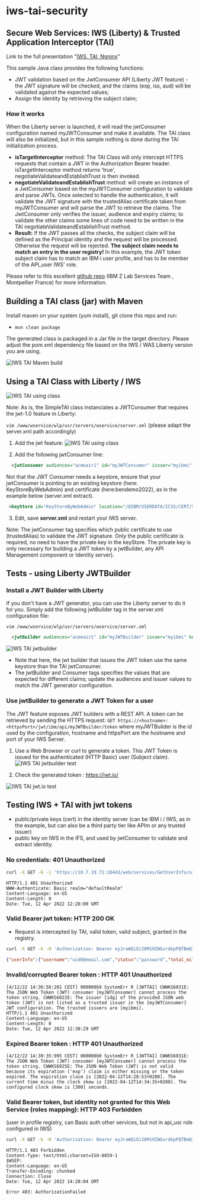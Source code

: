 # iws-tai-security
## Secure Web Services: IWS (Liberty) & Trusted Application Interceptor (TAI)
Link to the full presentation "[IWS, TAI, Ngninx](https://ibm.box.com/s/dnv8rhh2ikim70t69kcjf9qblehblc0u)" 

This sample Java class provides the following functions:
- JWT validation based on the JwtConsumer API (Liberty JWT feature) - the JWT signature will be checked, and the claims (exp, iss, aud) will be validated against the expected values;
- Assign the identity by retrieving the subject claim;

### How it works

When the Liberty server is launched, it will read the jwtConsumer configuration named myJWTConsumer and make it available. The TAI class will also be initialized, but in this sample nothing is done during the TAI initialization process.
- **isTargetInterceptor** method: The TAI Class will only intercept HTTPS requests that contain a JWT in the Authorization Bearer header. isTargetInterceptor method returns 'true', negotiateValidateandEstablishTrust is then invoked.
- **negotiateValidateandEstablishTrust**  method:  will create an instance of a JwtConsumer based on the myJWTConsumer configuration to validate and parse JWTs. Once selected to handle the authentication, it will validate the JWT signature with the trustedAlias certificate taken from myJWTConsumer and will parse the JWT to retrieve the claims. The JwtConsumer only verifies the issuer, audience and expiry claims; to validate the other claims some lines of code need to be written in the TAI negotiateValidateandEstablishTrust method. 
- **Result:** If the JWT passes all the checks, the subject claim will be defined as the Principal identity and the request will be processed. Otherwise the request will be rejected.
**The subject claim needs to match an entry in the user registry!**
In this example, the JWT token subject claim has to match an IBM i user profile, and has to be member of the API_user IWS' role.

Please refer to this excellent [github repo](https://github.com/cicsdev/cics-java-liberty-tai-jwt) (IBM Z Lab Services Team , Montpellier France) for more information.

## Building a TAI class (jar) with Maven
Install maven on your system (yum install), git clone this repo and run:
-  `mvn clean package`

The generated class is packaged in a Jar file in the target directory.
Please adjust the pom.xml dependency file based on the IWS / WAS Liberty version you are using. 

![IWS TAI Maven build ](./images/mvn-package.jpg)
 
## Using a TAI Class with Liberty / IWS

![IWS TAI using class ](./images/iws-security-tai.jpg)

Note: As is, the SimpleTAI class instanciates a JWTConsumer that requires the jwt-1.0 feature in Liberty: 

`vim /www/wservice/wlp/usr/servers/wservice/server.xml`
(please adapt the server.xml path accordingly)
1. Add the jwt feature: 
![IWS TAI using class ](./images/iws-security-liberty-jwt-feature.jpg)

2. Add the following jwtConsumer line:
```xml
  <jwtConsumer audiences="acmeair1" id="myJWTConsumer" issuer="myibmi" trustStoreRef="KeyStoreByWebAdmin" trustedAlias="bendemo2022"/>
```
Not that the JWT Consumer needs a keystore, ensure that your jwtConsumer is pointing to an existing keystore (here: KeyStoreByWebAdmin) and certificate (here:bendemo2022), as in the example below (server.xml extract).
```xml
 <keyStore id="KeyStoreByWebAdmin" location="/QIBM/USERDATA/ICSS/CERT/Server/DEFAULT.KDB" password="{xor}MzoyPjI6LTA=" provider="IBMi5OSJSSEProvider" type="IBMi5OSKeyStore"/>
 ```
3. Edit, save **server.xml** and restart your IWS server.

Note: The jwtConsumer tag specifies which public certificate to use (trustedAlias) to validate the JWT signature. Only the public certificate is required, no need to have the private key in the keyStore. The private key is only necessary for building a JWT token by a jwtBuilder, any API Management component or Identity server).

## Tests - using Liberty JWTBuilder

### Install a JWT Builder with Liberty

If you don't have a JWT generator, you can use the Liberty server to do it for you.
Simply add the following jwtBuilder tag in the server.xml configuration file:

`vim /www/wservice/wlp/usr/servers/wservice/server.xml`

```xml
  <jwtBuilder audiences="acmeair1" id="myJWTBuilder" issuer="myibmi" keyAlias="bendemo2022" keyStoreRef="KeyStoreByWebAdmin"/>
```
![IWS TAI jwtbuilder ](./images/iws-security-jwtbuilder-jwtconsumer.jpg)

- Note that here, the jwt builder that issues the JWT token use the same keystore than the TAI jwtConsumer. 
- The jwtBuilder and Consumer tags specifies the values that are expected for different claims; update the audiences and issuer values to match the JWT generator configuration. 

### Use jwtBuilder to generate a JWT Token for a user

The JWT feature exposes JWT builders with a REST API. A token can be retrieved by sending the HTTPS request: ` GET https://<hostname>:<httpsPort>/jwt/ibm/api/myJWTBuilder/token ` 
where myJWTBuilder is the id used by the configuration, hostname and httpsPort are the hostname and port of your IWS Server.
1. Use a Web Browser or curl to generate a token. This JWT Token is issued for the authenticated (HTTP Basic) user (Subject claim).
![IWS TAI jwtbuilder test ](./images/jwtbuilder-browser.png)

2. Check the generated token : https://jwt.io/

![IWS TAI jwt.io test ](./images/jwt.io.png)

## Testing IWS + TAI with jwt tokens
- public/private keys (cert) in the identity server (can be IBM i / IWS, as in the example, but can also be a third party tier like APIm or any trusted issuer)
- public key on IWS in the IFS, and used by jwtConsumer to validate and extract identity.

### No credentials: 401 Unauthorized
```bash
curl -X GET -k -i 'https://10.7.19.71:10443/web/services/GetUserInfo/uid0@email.com' 
```
```console
HTTP/1.1 401 Unauthorized
WWW-Authenticate: Basic realm="defaultRealm"
Content-Language: en-US
Content-Length: 0
Date: Tue, 12 Apr 2022 12:28:00 GMT
```


### Valid Bearer jwt token: HTTP 200 OK 
- Request is intercepted by TAI, valid token, valid subject, granted in the registry.
```bash
curl -X GET -k -H 'Authorization: Bearer eyJraWQiOiI0M19ZWGxrdkpPQTBmQ1Y3ZE9tOC1jSGJpQ3FJQ3pZRTQyN0RYeGR2MHNJIiwidHlwIjoiSldUIiwiYWxnIjoiUlMyNTYifQ.eyJ0b2tlbl90eXBlIjoiQmVhcmVyIiwiYXVkIjoiYWNtZWFpciIsInN1YiI6ImFjbWVhaXIiLCJ1cG4iOiJhY21lYWlyIiwicmVhbG0iOiJkZWZhdWx0UmVhbG0iLCJpc3MiOiJteWlibWkiLCJleHAiOjE2NDk3NjY1MzMsImlhdCI6MTY0OTc1OTMzM30.wchCdnyJHriyCCvTQe4oTmAFkqcpHj72FjtakbAVMAD_Kj6x1ErTOZ7x0gpjfx9Wqi1WyQLEo7SsW3lLdICWzTF5-uQfe5U_ArdmaDEiteQu-mhvc0MN8lbkEBAVkvZ6lqlnzhPetVZItXzqxNPlzc63DLUrLtXRf2jm2BPAOUz2mn3VVuD-k04C8QPoniUMpHq1Vn674EX4oiGC_6kOgeaXnr0NEmYbEmanWrCSFIUVcmzTsQhJTBICeNrNKd8-4LBx5wNs7GQ8qpciCFZUKjbBcsUVJK3l341n-HAmOq1r94os4LuL0BAzKp9DPCJfXMP0aj7LR_iERiPr2CQJJg' -i 'https://10.7.19.71:10443/web/services/GetUserInfo/uid0@email.com'
```
```json
{"userInfo":{"username":"uid0@email.com","status":"password","total_miles":1025440,"miles_ytd":0,"phoneNumber":"919-123-4567","phoneNumberType":"BUSINESS","address":{"streetAddress1":"156 Main St. RPG!!","streetAddress2":"address-na","city":"Montpellier","stateProvince":"27617","country":"USA","postalCode":"27648"}}}
```

### Invalid/corrupted Bearer token : HTTP 401 Unauthorized

```console
[4/12/22 14:36:58:201 CEST] 000000b9 SystemErr R [JWTTAI] CWWKS6031E: The JSON Web Token (JWT) consumer [myJWTConsumer] cannot process the token string. CWWKS6022E: The issuer [idg] of the provided JSON web token (JWT) is not listed as a trusted issuer in the [myJWTConsumer] JWT configuration. The trusted issuers are [myibmi]. 
HTTP/1.1 401 Unauthorized
Content-Language: en-US
Content-Length: 0
Date: Tue, 12 Apr 2022 12:38:29 GMT
```

### Expired Bearer token : HTTP 401 Unauthorized

```console
[4/12/22 14:39:35:995 CEST] 000000b0 SystemErr R [JWTTAI] CWWKS6031E: The JSON Web Token (JWT) consumer [myJWTConsumer] cannot process the token string. CWWKS6025E: The JSON Web Token (JWT) is not valid because its expiration ('exp') claim is either missing or the token expired. The expiration claim is [2022-04-12T14:28:53+0200]. The current time minus the clock skew is [2022-04-12T14:34:35+0200]. The configured clock skew is [300] seconds. 
```

### Valid Bearer token, but identity not granted for this Web Service (roles mapping): HTTP 403 Forbidden
(user in profile registry, can Basic auth other services, but not in api_usr role configured in IWS) 
```bash
curl -X GET -k -H 'Authorization: Bearer eyJraWQiOiI0M19ZWGxrdkpPQTBmQ1Y3ZE9tOC1jSGJpQ3FJQ3pZRTQyN0RYeGR2MHNJIiwidHlwIjoiSldUIiwiYWxnIjoiUlMyNTYifQ.eyJ0b2tlbl90eXBlIjoiQmVhcmVyIiwiYXVkIjoiYWNtZWFpcjEiLCJzdWIiOiJjbGl1c3IiLCJ1cG4iOiJjbGl1c3IiLCJyZWFsbSI6ImRlZmF1bHRSZWFsbSIsImlzcyI6Im15aWJtaSIsImV4cCI6MTY0OTc4MDc2MSwiaWF0IjoxNjQ5NzczNTYxfQ.dsP6x-u8BXtdKqXsZXIq0alk6C3whOnyBvsxaBNfy_7bSuLjH90S4J0Crn5p0Qb4lWuXPA3TE2WPvkx74JP4_iLLczfLoWDYSqttxdoZT4-QL8ONwSvK38oNldO0c_HiMUVxVx_bJrn7mTYNehsGHKmxp24FXVNrGXrxbvj0HS_oOORAMSYDa6P7al4rtdvdl_jtcVDPOTblJSZRv-wiv4lKNx49crpEGQGnHlmq99fJa8wXGv2zt_xLgfU6jGJY4RI3H5U4O4btZtm4PAtwyfcqJQGdgp5WNp4Q-4I5YXhQ5VvIk6lxQQ3VALdDIlgatyrcwEiqTQvZijX_Y-YsYw' -i 'https://10.7.19.71:10443/web/services/GetUserInfo/uid0@email.com'
```
```console
HTTP/1.1 403 Forbidden
Content-Type: text/html;charset=ISO-8859-1
$WSEP: 
Content-Language: en-US
Transfer-Encoding: chunked
Connection: Close
Date: Tue, 12 Apr 2022 14:28:04 GMT

Error 403: AuthorizationFailed
```